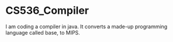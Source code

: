 # CS536_Compiler
I am coding a compiler in java. It converts a made-up programming language called base, to MIPS.
